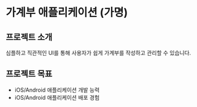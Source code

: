 # 가계부 애플리케이션 (가명)

## 프로젝트 소개
심플하고 직관적인 UI를 통해 사용자가 쉽게 가계부를 작성하고 관리할 수 있습니다.

## 프로젝트 목표
- iOS/Android 애플리케이션 개발 능력
- iOS/Android 애플리케이션 배포 경험